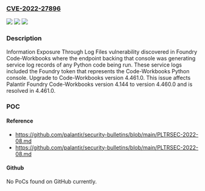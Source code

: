 ### [CVE-2022-27896](https://cve.mitre.org/cgi-bin/cvename.cgi?name=CVE-2022-27896)
![](https://img.shields.io/static/v1?label=Product&message=Foundry%20Code-Workbooks&color=blue)
![](https://img.shields.io/static/v1?label=Version&message=%3E%3D%204.144%20&color=brighgreen)
![](https://img.shields.io/static/v1?label=Vulnerability&message=CWE-532%20Information%20Exposure%20Through%20Log%20Files&color=brighgreen)

### Description

Information Exposure Through Log Files vulnerability discovered in Foundry Code-Workbooks where the endpoint backing that console was generating service log records of any Python code being run. These service logs included the Foundry token that represents the Code-Workbooks Python console. Upgrade to Code-Workbooks version 4.461.0. This issue affects Palantir Foundry Code-Workbooks version 4.144 to version 4.460.0 and is resolved in 4.461.0.

### POC

#### Reference
- https://github.com/palantir/security-bulletins/blob/main/PLTRSEC-2022-08.md
- https://github.com/palantir/security-bulletins/blob/main/PLTRSEC-2022-08.md

#### Github
No PoCs found on GitHub currently.

